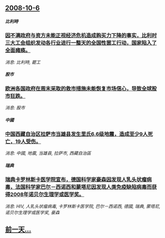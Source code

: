 ## [2008-10-6](/news/2008/10/6/index.md)

##### 比利時
### [因不满政府与资方未能正视经济危机造成购买力下降的事实，比利时三大工会组织发动各行业进行一整天的全国性罢工行动，国家陷入了全面瘫痪。](/news/2008/10/6/因不满政府与资方未能正视经济危机造成购买力下降的事实-比利时三大工会组织发动各行业进行一整天的全国性罢工行动-国家陷入了.md)
_消息: 比利時, 罷工_

##### 股市
### [欧洲各国政府在周末采取的救市措施未能恢复市场信心，导致全球股市狂跌。](/news/2008/10/6/欧洲各国政府在周末采取的救市措施未能恢复市场信心-导致全球股市狂跌.md)
_消息: 股市_

##### 中國
### [中国西藏自治区拉萨市当雄县发生里氏6.6级地震，造成至少9人死亡，19人受伤。](/news/2008/10/6/中国西藏自治区拉萨市当雄县发生里氏66级地震-造成至少9人死亡-19人受伤.md)
_消息: 中國, 地震, 当雄县, 拉萨市, 西藏自治區_

##### 瑞典
### [瑞典卡罗林斯卡医学院宣布，德国科学家豪森因发现人乳头状瘤病毒，法国科学家巴尔－西诺西和蒙塔尼因发现人类免疫缺陷病毒而获得2008年诺贝尔生理学或医学奖。](/news/2008/10/6/瑞典卡罗林斯卡医学院宣布-德国科学家豪森因发现人乳头状瘤病毒-法国科学家巴尔-西诺西和蒙塔尼因发现人类免疫缺陷病毒而获得.md)
_消息: HIV, 人乳头状瘤病毒, 卡罗林斯卡医学院, 巴尔－西诺西, 德國, 瑞典, 蒙塔尼, 诺贝尔生理学或医学奖, 豪森_

## [前一天...](/news/2008/10/5/index.md)

